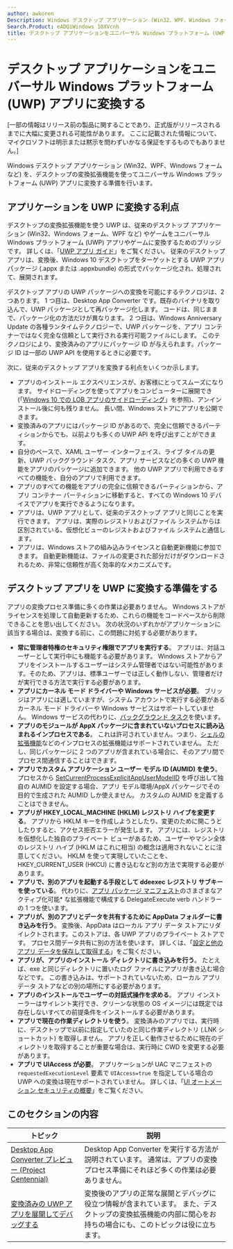 ```yaml
---
author: awkoren
Description: Windows デスクトップ アプリケーション (Win32、WPF、Windows フォームなど) を、デスクトップの変換拡張機能を使ってユニバーサル Windows プラットフォーム (UWP) アプリに変換する準備を行います。
Search.Product: eADQiWindows 10XVcnh
title: デスクトップ アプリケーションをユニバーサル Windows プラットフォーム (UWP) アプリに変換する
---
```


# デスクトップ アプリケーションをユニバーサル Windows プラットフォーム (UWP) アプリに変換する

\[一部の情報はリリース前の製品に関することであり、正式版がリリースされるまでに大幅に変更される可能性があります。 ここに記載された情報について、マイクロソフトは明示または黙示を問わずいかなる保証をするものでもありません。\]

Windows デスクトップ アプリケーション (Win32、WPF、Windows フォームなど) を、デスクトップの変換拡張機能を使ってユニバーサル Windows プラットフォーム (UWP) アプリに変換する準備を行います。

## アプリケーションを UWP に変換する利点

デスクトップの変換拡張機能を使う UWP は、従来のデスクトップ アプリケーション (Win32、Windows フォーム、WPF など) やゲームをユニバーサル Windows プラットフォーム (UWP) アプリやゲームに変換するためのブリッジです。 詳しくは、「[UWP アプリ ガイド](https://msdn.microsoft.com/library/windows/apps/dn894631.aspx)」をご覧ください。 従来のデスクトップ アプリは、変換後、Windows 10 デスクトップをターゲットとする UWP アプリ パッケージ (.appx または .appxbundle) の形式でパッケージ化され、処理されて、展開されます。

デスクトップ アプリの UWP パッケージへの変換を可能にするテクノロジは、2 つあります。 1 つ目は、Desktop App Converter です。既存のバイナリを取り込んで、UWP パッケージとして再パッケージ化します。 コードは、同じままで、パッケージ化の方法だけが異なります。 2 つ目は、Windows Anniversary Update の各種ランタイムテクノロジーで、UWP パッケージを、アプリ コンテナーではなく完全な信頼として実行される実行可能ファイルにします。 このテクノロジにより、変換済みのアプリにパッケージ ID が与えられます。パッケージ ID は一部の UWP API を使用するときに必要です。

次に、従来のデスクトップ アプリを変換する利点をいくつか示します。
* アプリのインストール エクスペリエンスが、お客様にとってスムーズになります。 サイドローディングを使ってアプリをコンピューターに展開でき (「[Windows 10 での LOB アプリのサイドローディング](https://technet.microsoft.com/library/mt269549.aspx)」を参照)、アンインストール後に何も残りません。 長い間、Windows ストアにアプリを公開できます。
* 変換済みのアプリにはパッケージ ID があるので、完全に信頼できるパーティションからでも、以前よりも多くの UWP API を呼び出すことができます。
* 自分のペースで、XAML ユーザー インターフェイス、ライブ タイルの更新、UWP バックグラウンド タスク、アプリ サービスなどの多くの UWP 機能をアプリのパッケージに追加できます。 他の UWP アプリで利用できるすべての機能を、自分のアプリで利用できます。
* アプリのすべての機能をアプリの完全に信頼できるパーティションから、アプリ コンテナー パーティションに移動すると、すべての Windows 10 デバイスでアプリを実行できるようになります。
* アプリは、UWP アプリとして、従来のデスクトップ アプリと同じことを実行できます。 アプリは、実際のレジストリおよびファイル システムからは区別されている、仮想化ビューのレジストおよびファイル システムと通信します。
* アプリは、Windows ストアの組み込みライセンスと自動更新機能に参加できます。 自動更新機能は、ファイルの変更された部分だけがダウンロードされるため、非常に信頼性が高く効率的なメカニズムです。

## デスクトップ アプリを UWP に変換する準備をする
アプリの変換プロセス準備に多くの作業は必要ありません。 Windows ストアがライセンスを処理して自動更新するため、これらの機能をコードベースから削除できることを思い出してください。 次の状況のいずれかがアプリケーションに該当する場合は、変換する前に、この問題に対処する必要があります。

+ __常に管理者特権のセキュリティ権限でアプリを実行する__。 アプリは、対話ユーザーとして実行中にも機能する必要があります。 Windows ストアからアプリをインストールするユーザーはシステム管理者ではない可能性があります。そのため、アプリは、標準ユーザーでは正しく動作しない、管理者だけが実行できる方法で実行する必要があります。
+ __アプリにカーネル モード ドライバーや Windows サービスが必要__。 ブリッジはアプリには適していますが、システム アカウントで実行する必要があるカーネル モード ドライバーや Windows サービスはサポートしていません。 Windows サービスの代わりに、[バックグラウンド タスク](https://msdn.microsoft.com/windows/uwp/launch-resume/create-and-register-a-background-task)を使います。
+ __アプリのモジュールが AppX パッケージに含まれていないプロセスに読み込まれるインプロセスである__。 これは許可されていません。つまり、[シェルの拡張機能](https://msdn.microsoft.com/library/windows/desktop/dd758089.aspx)などのインプロセスの拡張機能はサポートされていません。 ただし、同じパッケージに 2 つのアプリが含まれている場合に、そのアプリ間でプロセス間通信することはできます。
+ __アプリでカスタム アプリケーション ユーザー モデル ID (AUMID) を使う__。 プロセスから [SetCurrentProcessExplicitAppUserModelID](https://msdn.microsoft.com/library/windows/desktop/dd378422.aspx) を呼び出して独自の AUMID を設定する場合、アプリ モデル環境/AppX パッケージでその目的で生成された AUMID しか使えません。 カスタムの AUMID を定義することはできません。
+ __アプリが HKEY_LOCAL_MACHINE (HKLM) レジストリ ハイブを変更する__。 アプリから HKLM キーを作成しようとしたり、変更のために開こうとしたりすると、アクセス拒否エラーが発生します。 アプリには、レジストリを仮想化した独自のプライベート ビューがあるため、ユーザーやマシン全体のレジストリ ハイブ (HKLM はこれに相当) の概念は適用されないことに注意してください。 HKLM を使って実現していたことを、HKEY_CURRENT_USER (HKCU) に書き込むなど別の方法で実現する必要があります。
+ __アプリで、別のアプリを起動する手段として ddeexec レジストリ サブキーを使っている__。 代わりに、[アプリ パッケージ マニフェスト](https://msdn.microsoft.com/library/windows/apps/br211474.aspx)のさまざまなアクティブ化可能* な拡張機能で構成する DelegateExecute verb ハンドラーの 1 つを使います。
+ __アプリが、別のアプリとデータを共有するために AppData フォルダーに書き込みを行う__。 変換後、AppData はローカル アプリ データ ストアにリダイレクトされます。このストアは、各 UWP アプリのプライベート ストアです。 プロセス間データ共有に別の方法を使います。 詳しくは、「[設定と他のアプリ データを保存して取得する](https://msdn.microsoft.com/windows/uwp/app-settings/store-and-retrieve-app-data)」をご覧ください。
+ __アプリが、アプリのインストール ディレクトリに書き込みを行う__。 たとえば、exe と同じディレクトリに置いたログ ファイルにアプリが書き込む場合などです。 この書き込みは、サポートされていないため、ローカル アプリ データ ストアなどの別の場所にする必要があります。
+ __アプリのインストールでユーザーの対話式操作を求める__。 アプリ インストーラーはサイレント実行でき、クリーンな状態の OS イメージには既定では存在しないすべての前提条件をインストールする必要があります。
+ __アプリで現在の作業ディレクトリを使う__。 変換済みのアプリでは、実行時に、デスクトップで以前に指定していたのと同じ作業ディレクトリ (.LNK ショートカット) を取得しません。 アプリを正しく動作させるために現在のディレクトリを取得することが重要な場合は、実行時に CWD を変更する必要があります。
+ __アプリで UIAccess が必要__。 アプリケーションが UAC マニフェストの `requestedExecutionLevel` 要素で `UIAccess=true` を指定している場合の UWP への変換は現在サポートされていません。 詳しくは、「[UI オートメーション セキュリティの概要](https://msdn.microsoft.com/library/ms742884.aspx)」をご覧ください。

## このセクションの内容

| トピック | 説明 |
|-------|-------------|
| [Desktop App Converter プレビュー (Project Centennial)](desktop-to-uwp-run-desktop-app-converter.md) | Desktop App Converter を実行する方法が説明されています。 通常は、アプリの変換プロセス準備にそれほど多くの作業は必要ありません。 |
| [変換済みの UWP アプリを展開してデバッグする](desktop-to-uwp-deploy-and-debug.md) | 変換後のアプリの正常な展開とデバッグに役立つ情報が含まれています。 また、デスクトップの変換拡張機能の内部に関心をお持ちの場合にも、このトピックは役に立ちます。 |


<!--HONumber=May16_HO2-->


